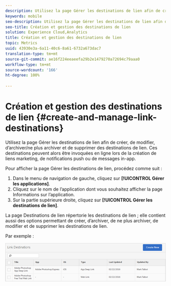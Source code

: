 ```yaml
---
description: Utilisez la page Gérer les destinations de lien afin de créer, de modifier, d’archiver/ne plus archiver et de supprimer des destinations de lien. Ces destinations peuvent alors être invoquées en ligne lors de la création de liens marketing, de notifications push ou de messages in-app.
keywords: mobile
seo-description: Utilisez la page Gérer les destinations de lien afin de créer, de modifier, d’archiver/ne plus archiver et de supprimer des destinations de lien. Ces destinations peuvent alors être invoquées en ligne lors de la création de liens marketing, de notifications push ou de messages in-app.
seo-title: Création et gestion des destinations de lien
solution: Experience Cloud,Analytics
title: Création et gestion des destinations de lien
topic: Metrics
uuid: 43930e3a-6a11-40c6-8a61-6732a673dac7
translation-type: tm+mt
source-git-commit: ae16f224eeaeefa29b2e1479270a72694c79aaa0
workflow-type: tm+mt
source-wordcount: '166'
ht-degree: 100%

---
```



# Création et gestion des destinations de lien {#create-and-manage-link-destinations}

Utilisez la page Gérer les destinations de lien afin de créer, de modifier, d’archiver/ne plus archiver et de supprimer des destinations de lien. Ces destinations peuvent alors être invoquées en ligne lors de la création de liens marketing, de notifications push ou de messages in-app.

Pour afficher la page Gérer les destinations de lien, procédez comme suit :

1. Dans le menu de navigation de gauche, cliquez sur **[!UICONTROL Gérer les applications]**.
1. Cliquez sur le nom de l’application dont vous souhaitez afficher la page Informations sur l’application.
1. Sur la partie supérieure droite, cliquez sur **[!UICONTROL Gérer les destinations de lien]**.

La page Destinations de lien répertorie les destinations de lien ; elle contient aussi des options permettant de créer, d’archiver, de ne plus archiver, de modifier et de supprimer les destinations de lien.

Par exemple :

![](assets/link_destinations_list.png)

